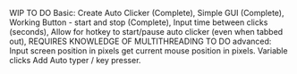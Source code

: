 WIP
TO DO Basic:
Create Auto Clicker (Complete),
Simple GUI (Complete),
Working Button - start and stop (Complete),
Input time between clicks (seconds),
Allow for hotkey to start/pause auto clicker (even when tabbed out),
REQUIRES KNOWLEDGE OF MULTITHREADING
TO DO advanced:
Input screen position in pixels
get current mouse position in pixels.
Variable clicks
Add Auto typer / key presser.
